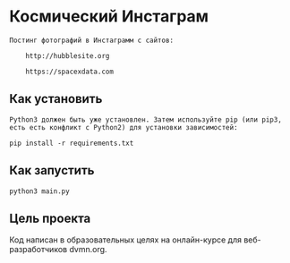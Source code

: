 # Космический Инстаграм

    Постинг фотографий в Инстаграмм с сайтов:

        http://hubblesite.org
    
        https://spacexdata.com

## Как установить

    Python3 должен быть уже установлен. Затем используйте pip (или pip3, есть есть конфликт с Python2) для установки зависимостей:

    pip install -r requirements.txt

## Как запустить

    python3 main.py

## Цель проекта

Код написан в образовательных целях на онлайн-курсе для веб-разработчиков dvmn.org.
